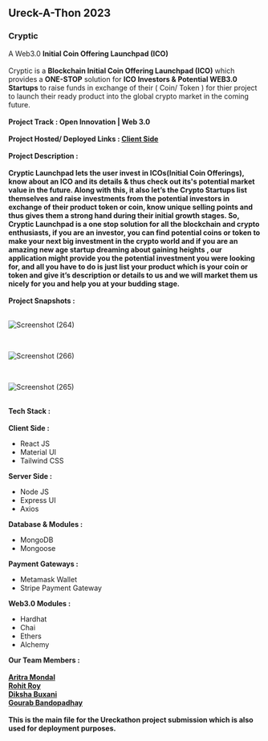 <h2>Ureck-A-Thon 2023</h2>
<h3>Cryptic</h3>
A Web3.0 <b>Initial Coin Offering Launchpad (ICO)</b>
<!-- insertAVideoDemoForTheProject -->
<br />
<br />
Cryptic is a <b>Blockchain Initial Coin Offering Launchpad (ICO)</b> which provides a <b>ONE-STOP</b>
solution for <b>ICO Investors & Potential WEB3.0 Startups</b> to raise funds in exchange of their ( Coin/ Token )
for thier project to launch their ready product into the global crypto market in the coming future.
<br/>
<br/>
<b>Project Track : Open Innovation | Web 3.0</b>
<br/>
<br />
<b>Project Hosted/ Deployed Links : <a href="https://ureckathon-cryptic-client.netlify.app/">Client Side</a></b>
<br/>
<br />
<b>Project Description :</b>
<br/>
<br />
<b>Cryptic Launchpad lets the user invest in ICOs(Initial Coin Offerings), know about an ICO and its details & thus check out its's potential market value in the future. 
Along with this, it also let’s the Crypto Startups list themselves and raise investments from the potential investors in exchange of their product token or coin, know unique selling points and thus gives them a strong hand during their initial growth stages.
So, Cryptic Launchpad is a one stop solution for all the blockchain and crypto enthusiasts, if you are an investor, you can find potential coins or token to make your next big investment in the crypto world and if you are an amazing new age startup dreaming about gaining heights , our application might provide you the potential investment you were looking for, and all you have to do is just list your product which is your coin or token and give it’s description or details to us and we will market them us nicely for you and help you at your budding stage.</b>
<br/>
<br />
<b>Project Snapshots :</b>
<br/>
<br/>

![Screenshot (264)](https://user-images.githubusercontent.com/68563695/221429324-f1a28aaf-5661-486e-822c-3872dcdc980c.png)

<br/>

![Screenshot (266)](https://user-images.githubusercontent.com/68563695/221429360-3134f9be-aa92-41eb-88c9-9f821b6bddaa.png)

<br/>

![Screenshot (265)](https://user-images.githubusercontent.com/68563695/221429364-c2239c5f-e73f-4412-b865-ac5757d6cd62.png)

<br/>
<!-- Tech Stack Used -->
<b>Tech Stack :</b>
<br/>
<br/>
<b>Client Side :</b>
<ul>
    <li>React JS</li>
    <li>Material UI</li>
    <li>Tailwind CSS</li>
</ul>
<b>Server Side :</b>
<ul>
    <li>Node JS</li>
    <li>Express UI</li>
    <li>Axios</li>
</ul>
<b>Database & Modules :</b>
<ul>
    <li>MongoDB</li>
    <li>Mongoose</li>
</ul>
<b>Payment Gateways :</b>
<ul>
    <li>Metamask Wallet</li>
    <li>Stripe Payment Gateway</li>
</ul>
<b>Web3.0 Modules :</b>
<ul>
    <li>Hardhat</li>
    <li>Chai</li>
    <li>Ethers</li>
    <li>Alchemy</li>
</ul>
<!-- Team Members -->
<b>Our Team Members :</b>
<br />
<br />
<b><a href="https://github.com/thecodermaniac" target="_blank">Aritra Mondal</a></b>
<br/>
<b><a href="https://github.com/rohitroy-github" target="_blank">Rohit Roy</a></b>
<br/>
<b><a href="https://github.com/diksha1627" target="_blank">Diksha Buxani</a></b>
<br/>
<b><a href="" target="_blank">Gourab Bandopadhay</a></b>
<!-- End -->
<br>
<br />
<b>This is the main file for the Ureckathon project submission which is also used for deployment purposes.</b>
